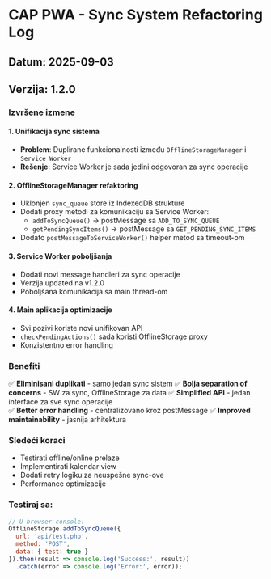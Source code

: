# CAP PWA - Sync System Refactoring Log

## Datum: 2025-09-03
## Verzija: 1.2.0

### Izvršene izmene

#### 1. Unifikacija sync sistema
- **Problem**: Duplirane funkcionalnosti između `OfflineStorageManager` i `Service Worker`
- **Rešenje**: Service Worker je sada jedini odgovoran za sync operacije

#### 2. OfflineStorageManager refaktoring
- Uklonjen `sync_queue` store iz IndexedDB strukture
- Dodati proxy metodi za komunikaciju sa Service Worker:
  - `addToSyncQueue()` -> postMessage sa `ADD_TO_SYNC_QUEUE`
  - `getPendingSyncItems()` -> postMessage sa `GET_PENDING_SYNC_ITEMS`
- Dodato `postMessageToServiceWorker()` helper metod sa timeout-om

#### 3. Service Worker poboljšanja
- Dodati novi message handleri za sync operacije
- Verzija updated na v1.2.0
- Poboljšana komunikacija sa main thread-om

#### 4. Main aplikacija optimizacije
- Svi pozivi koriste novi unifikovan API
- `checkPendingActions()` sada koristi OfflineStorage proxy
- Konzistentno error handling

### Benefiti

✅ **Eliminisani duplikati** - samo jedan sync sistem
✅ **Bolja separation of concerns** - SW za sync, OfflineStorage za data
✅ **Simplified API** - jedan interface za sve sync operacije  
✅ **Better error handling** - centralizovano kroz postMessage
✅ **Improved maintainability** - jasnija arhitektura

### Sledeći koraci

- Testirati offline/online prelaze
- Implementirati kalendar view  
- Dodati retry logiku za neuspešne sync-ove
- Performance optimizacije

### Testiraj sa:

```javascript
// U browser console:
OfflineStorage.addToSyncQueue({
  url: 'api/test.php',
  method: 'POST', 
  data: { test: true }
}).then(result => console.log('Success:', result))
  .catch(error => console.log('Error:', error));
```